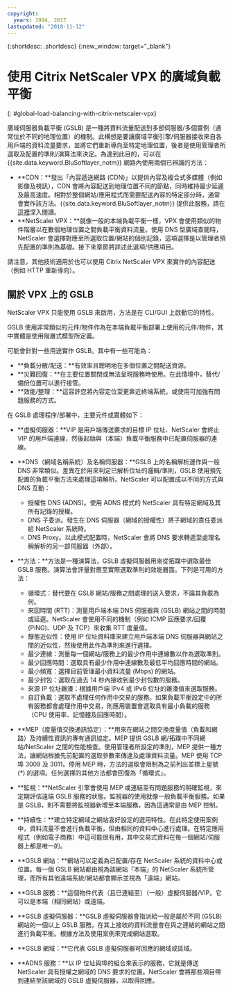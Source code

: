 ```yaml
---
copyright:
  years: 1994, 2017
lastupdated: "2018-11-12"
---
```


{:shortdesc: .shortdesc}
{:new_window: target="_blank"}

# 使用 Citrix NetScaler VPX 的廣域負載平衡
{: #global-load-balancing-with-citrix-netscaler-vpx}

廣域伺服器負載平衡 (GSLB) 是一種將資料流量配送到多部伺服器/多個實例（通常位於不同的地理位置）的機制。此構想是要讓廣域平衡引擎/伺服器接收來自各用戶端的資料流量要求，並將它們重新導向至特定地理位置，後者是使用管理者所選取及配置的準則/演算法來決定。為達到此目的，可以在 {{site.data.keyword.BluSoftlayer_notm}} 網路內使用兩個已辨識的方法：

* **CDN：**發出「內容遞送網路 (CDN)」以提供內容及複合式多媒體（例如影像及視訊），CDN 會將內容配送到地理位置不同的節點，同時維持最少延遲及最高速度。相對於整個網站/應用程式而需要配送內容的特定部分時，通常會實作該方法。{{site.data.keyword.BluSoftlayer_notm}} 提供此服務，請在[這裡](/docs/infrastructure/CDN?topic=CDN-getting-started)深入閱讀。 
* **NetScaler VPX：**就像一般的本端負載平衡一樣，VPX 會使用類似的物件階層以在數個地理位置之間負載平衡資料流量。使用 DNS 型廣域查閱時，NetScaler 會選擇對應至所選取位置/網站的個別記錄，這項選擇是以管理者預先配置的準則為基礎。接下來章節將詳述此選項/供應項目。

請注意，其他技術適用於也可以使用 Citrix NetScaler VPX 來實作的內容配送（例如 HTTP 重新導向）。 

## 關於 VPX 上的 GSLB

NetScaler VPX 只能使用 GSLB 來啟用，方法是在 CLI/GUI 上啟動它的特性。 

GSLB 使用非常類似的元件/物件作為在本端負載平衡部署上使用的元件/物件，其中實體是使用階層式模型所定義。

可能會針對一些用途實作 GSLB。其中有一些可能為：

* **負載分散/配送：**有效率且聰明地在多個位置之間配送資源。
* **災難回復：**在主要位置關閉或無法呈現服務時使用。在此情境中，替代/備份位置可以進行接管。
* **效能/整理：**這容許您將內容定位至更靠近終端系統，或使用可加強有問題服務的方式。

在 GSLB 處理程序/部署中，主要元件或實體如下：

* **虛擬伺服器：**VIP 是用戶端傳送要求的目標 IP 位址、NetScaler 會終止 VIP 的用戶端連線，然後起始與（本端）負載平衡服務中已配置伺服器的連線。 
* **DNS（網域名稱系統）及名稱伺服器：**GSLB 上的名稱解析運作與一般 DNS 非常類似。差異在於用來判定已解析位址的邏輯/準則，GSLB 使用預先配置的負載平衡方法來處理這項解析。NetScaler 可以配置成以不同的方式與 DNS 互動：
	* 授權性 DNS (ADNS)。使用 ADNS 模式的 NetScaler 具有特定網域及其所有記錄的授權。
	* DNS 子委派。發生在 DNS 伺服器（網域的授權性）將子網域的責任委派給 NetScaler 系統時。
	* DNS Proxy。以此模式配置時，NetScaler 會將 DNS 要求轉遞至處理名稱解析的另一部伺服器（外部）。
* **方法：**方法是一種演算法，GSLB 虛擬伺服器用來從拓蹼中選取最佳 GSLB 服務。演算法會評量對應至實際選取準則的效能層面。下列是可用的方法：
  * 循環式：替代要在 GSLB 網站/服務之間處理的送入要求，不論其負載為何。
  * 來回時間 (RTT)：測量用戶端本端 DNS 伺服器與 (GSLB) 網站之間的時間或延遲。NetScaler 會使用不同的機制（例如 ICMP 回應要求/回覆 (PING)、UDP 及 TCP）來收集 RTT 度量值。
  * 靜態近似性：使用 IP 位址資料庫來建立用戶端本端 DNS 伺服器與網站之間的近似性，然後使用此作為準則來進行選擇。
  * 最少連線：測量每一個網站/服務上的最少作用中連線數以作為選取準則。
  * 最少回應時間：選取具有最少作用中連線數及最低平均回應時間的網站。
  * 最小頻寬：選擇目前管理最小資料流量 (Mbps) 的網站。
  * 最少封包：選取在過去 14 秒內接收到最少封包數的服務。
  * 來源 IP 位址雜湊：根據用戶端 IPv4 或 IPv6 位址的雜湊值來選取服務。
  * 自訂負載：選取不處理任何作用中交易的服務。如果負載平衡設定中的所有服務都會處理作用中交易，則應用裝置會選取具有最小負載的服務（CPU 使用率、記憶體及回應時間）。

* **MEP（度量值交換通訊協定）：**用來在網站之間交換度量值（負載和網路）及持續性資訊的專有通訊協定。MEP 提供 GSLB 網/拓蹼中不同網站/NetScaler 之間的性能檢查。使用管理者所設定的準則，MEP 提供一種方法，讓網站根據先前配置的選取參數來傳達及處理資料流量。MEP 使用 TCP 埠 3009 及 3011。停用 MEP 時，方法的選取會限制為之前列出並標上星號 (*) 的選項。任何選擇的其他方法都會回復為「循環式」。
* **監視：**NetScaler 引擎會使用 MEP 或連結至有問題服務的明確監視，來定期評估遠端 GSLB 服務的狀態。監視器的使用就像一般負載平衡服務。如果是 GSLB，則不需要將監視器新增至本端服務，因為這通常是由 MEP 控制。 
* **持續性：**建立特定網域之網站喜好設定的選用特性。在此特定使用案例中，資料流量不會進行負載平衡，但由相同的資料中心進行處理。在特定應用程式（例如電子商務）中這可能很有用，其中交易式資料在每一個網站/伺服器上都是唯一的。
* **GSLB 網站：**網站可以定義為已配置/存在 NetScaler 系統的資料中心或位置。每一個 GSLB 網站都由視為該網站「本端」的 NetScaler 系統所管理，而所有其他遠端系統/網站都會顯示並視為「遠端」網站。
* **GSLB 服務：**這個物件代表（且已連結至）（一般）虛擬伺服器/VIP。它可以是本端（相同網站）或遠端。
* **GSLB 虛擬伺服器：**GSLB 虛擬伺服器會指派給一般是屬於不同 (GSLB) 網站的一個以上 GSLB 服務。在其上接收的資料流量會在與之連結的網站之間進行負載平衡。根據方法及使用案例來完成網站選取。
* **GSLB 網域：**它代表 GSLB 虛擬伺服器可回應的網域或區域。 
* **ADNS 服務：**以 IP 位址與埠的組合來表示的服務，它就是傳送 NetScaler 具有授權之網域的 DNS 要求的位置。NetScaler 會將那些項目帶到連結至該網域的 GSLB 虛擬伺服器，以取得回應。
